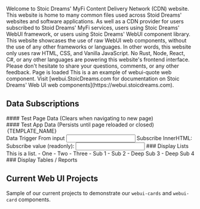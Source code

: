 <webui-data data-page-title="{COMPANY_SINGULAR} Content Delivery" data-page-subtitle="" data-page-dropdown-test='[{"id":"1","name":"One"},{"id":"2","name":"Two"}]'></webui-data>
<webui-data data-page-next-page='{"name":"About MyFi CDN","href":"/about"}'></webui-data>

<webui-sideimage reverse src="https://cdn.myfi.ws/v/Vecteezy/cartoon-style-cloud-storage-data-processing-message.svg">
    <webui-page-segment elevation="10">
        Welcome to Stoic Dreams' MyFi Content Delivery Network (CDN) website.
        This website is home to many common files used across Stoid Dreams' websites and software applications. As well as a CDN provider for users subscribed to Stoid Dreams' MyFi services, users using Stoic Dreams' WebUI framework, or users using Stoic Dreams' WebUI component library.
        This website showcases the use of raw WebUI web components, without the use of any other frameworks or languages. In other words, this website only uses raw HTML, CSS, and Vanilla JavaScript. No Rust, Node, React, C#, or any other languages are powering this website's frontend interface.
        Please don't hesitate to share your <a data-click="feedback">questions, comments, or any other feedback</a>.
    </webui-page-segment>
</webui-sideimage>

<webui-flex column>
    <webui-loading-bar striped indeterminate height="6"></webui-loading-bar>
    <webui-loading-bar theme="success" percent="50" height="20"></webui-loading-bar>
</webui-flex>

<webui-condition data-subscribe="page-loaded">
    <webui-flex column>
        Page is loaded
    </webui-flex>
    <webui-loading-bar slot="invalid" indeterminate theme="info" height="5"></webui-loading-bar>
</webui-condition>
<webui-alert data-subscribe="page-alert"></webui-alert>
<webui-data data-page-loaded="1"></webui-data>
<webui-quote theme="info" cite="Erik Gassler">
    This is a an example of webui-quote web component. Visit [webui.StoicDreams.com for documentation on Stoic Dreams' Web UI web components](https://webui.stoicdreams.com).
</webui-quote>

## Data Subscriptions

<webui-page-segment class="elevation-10">
    #### Test Page Data (Clears when navigating to new page)
    <webui-side-by-side>
        <section>
            <webui-input-text label="Page Struct Test - subscribed to page-test.name" compact theme="success"   placeholder="Data entered here will be removed when page is changed" data-trigger="page-test.name" data-subscribe="page-test.name" data-set="value"></webui-input-text>
        </section>
        <section>
            <webui-code lang="json" data-subscribe="page-test"></webui-code>
        </section>
    </webui-side-by-side>
    #### Test App Data (Persists until page reloaded or closed)
    <webui-side-by-side>
        <webui-flex column>
            <webui-input-text label="App Struct Test - subscribed to test.name" compact theme="danger" placeholder="Data entered here will persist through page navigations." data-trigger="test.name" data-subscribe="test.name" data-set="value"></webui-input-text>
            <webui-input-text theme="info" label="App Test.One" placeholder="One" data-trigger="test.one" data-subscribe="test.one" data-set="value"></webui-input-text>
            <webui-input-text theme="tertiary" label="App Test.Two" placeholder="Two" data-trigger="test.two" data-subscribe="test.two" data-set="value"></webui-input-text>
            <webui-input-text theme="secondary" label="App Test.Three" placeholder="Three" data-trigger="test.three" data-subscribe="test.three" data-set="value"></webui-input-text>
            <webui-dropdown data-name="page-test-selected" icon="flask-vial" label="Dropdown Test" newlabel="Select an Option!" data-trigger="test.dropdown" data-subscribe="test.dropdown" data-options="page-dropdown-test">
                <option slot="template">{TEMPLATE_NAME}</option>
            </webui-dropdown>
        </webui-flex>
        <webui-paper>
            <webui-code label="test" lang="json" data-subscribe="test"></webui-code>
            <webui-code label="page-test-selected" lang="json" data-subscribe="page-test-selected"></webui-code>
        </webui-paper>
    </webui-side-by-side>
    <webui-side-by-side>
        <webui-flex column>
            <webui-input-text label="Data Trigger From webui-input-text" data-trigger="test1" data-subscribe="test1" data-set="value"></webui-input-text>
            <webui-flex>
                <label for="test2" class="nowrap">Data Trigger From input</label>
                <input id="test2" type="text" data-trigger="test1" data-subscribe="test1" data-set="value">
            </webui-flex>
        </webui-flex>
        <webui-flex column>
            <webui-flex>
                <span>Subscribe InnerHTML:</span>
                <span data-subscribe="test1" data-set="innerHTML"></span>
            </webui-flex>
            <webui-flex gap="5">
                <label class="nowrap">Subscribe value (readonly):</label>
                <input type="text" readonly data-subscribe="test1" data-set="value" />
            </webui-flex>
        </webui-flex>
    </webui-side-by-side>
</webui-page-segment>

<webui-side-by-side>
    <webui-page-segment>
        ### Display Lists
        This is a list.
        - One
        - Two
        - Three
        - Sub 1
        - Sub 2
            - Deep Sub 3
            - Deep Sub 4
    </webui-page-segment>
    <webui-page-segment>
        ### Display Tables / Reports
        <webui-table theme="tertiary" columns="Id;Test One; Test Two ;" data-subscribe="page-report" data-set="setData" bordered class="my-3"></webui-table>
        <webui-data data-page-report='[{"id":1,"testOne":"hello","TestTwo":"World"}]'></webui-data>
    </webui-page-segment>
</webui-side-by-side>

## Current Web UI Projects

Sample of our current projects to demonstrate our `webui-cards` and `webui-card` components.

<webui-cards src="https://webui.stoicdreams.com/cards/webui-powered-websites.json" card-width="500"></webui-cards>
